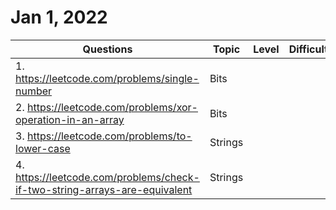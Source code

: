# Jan 1, 2022
| Questions | Topic | Level | Difficulty | Limitations
| -- | -- | -- | -- | -- | 
| 1. https://leetcode.com/problems/single-number | Bits | 
| 2. https://leetcode.com/problems/xor-operation-in-an-array | Bits |
| 3. https://leetcode.com/problems/to-lower-case | Strings |
| 4. https://leetcode.com/problems/check-if-two-string-arrays-are-equivalent | Strings |
